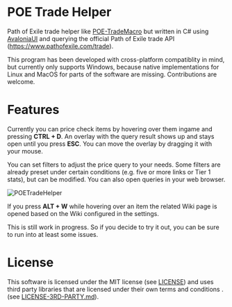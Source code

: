 # POE Trade Helper

Path of Exile trade helper like [POE-TradeMacro](https://github.com/PoE-TradeMacro/POE-TradeMacro) but written in C# using [AvaloniaUI](https://github.com/AvaloniaUI/Avalonia) and querying the official Path of Exile trade API (https://www.pathofexile.com/trade).

This program has been developed with cross-platform compatiblity in mind, but currently only supports Windows, because native implementations for Linux and MacOS for parts of the software are missing. Contributions are welcome.

# Features

Currently you can price check items by hovering over them ingame and pressing **CTRL + D**. An overlay with the query result shows up and stays open until you press **ESC**. You can move the overlay by dragging it with your mouse.

You can set filters to adjust the price query to your needs. Some filters are already preset under certain conditions (e.g. five or more links or Tier 1 stats), but can be modified. You can also open queries in your web browser.

![POETradeHelper](https://github.com/alueck/POE-TradeHelper/assets/9286842/03995496-8d81-4c07-88b9-b0823238414b)

If you press **ALT + W** while hovering over an item the related Wiki page is opened based on the Wiki configured in the settings.

This is still work in progress. So if you decide to try it out, you can be sure to run into at least some issues.

# License

This software is licensed under the MIT license (see [LICENSE](LICENSE)) and uses third party libraries that are licensed under their own terms and conditions . (see [LICENSE-3RD-PARTY.md](LICENSE-3RD-PARTY.md)).

